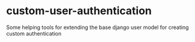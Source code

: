 # custom-user-authentication
Some helping tools for extending the base django user model for creating custom authentication

